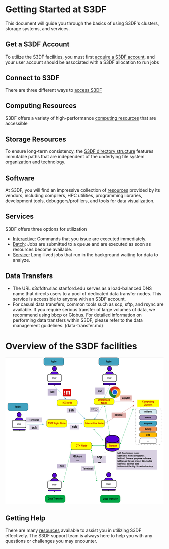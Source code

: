# Getting Started at S3DF

This document will guide you through the basics of using S3DF's clusters, storage systems, and services.

## Get a S3DF Account

To utilize the S3DF facilities, you must first [acquire a S3DF account](accounts-and-access.md#access), and your user account should be associated with a S3DF allocation to run jobs

## Connect to S3DF
There are three different ways to [access S3DF](accounts-and-access.md#how-to-connect)

## Computing Resources 
S3DF offers a variety of high-performance [computing resources](batch-compute.md#clusters-and-repos) that are accessible

## Storage Resources
To ensure long-term consistency, the [S3DF directory structure](data-and-storage.md#directory) features immutable paths that are independent of the underlying file system organization and technology.

## Software
At S3DF, you will find an impressive collection of [resources](software.md) provided by its vendors, including compilers, HPC utilities, programming libraries, development tools, debuggers/profilers, and tools for data visualization.

## Services
S3DF offers three options for utilization
- [Interactive](interactive-compute.md): Commands that you issue are executed immediately.
- [Batch](batch-compute.md): Jobs are submitted to a queue and are executed as soon as resources become available.
- [Service](service-compute.md): Long-lived jobs that run in the background waiting for data to analyze.

## Data Transfers
- The URL s3dfdtn.slac.stanford.edu serves as a load-balanced DNS name that directs users to a pool of dedicated data transfer nodes. This service is accessible to anyone with an S3DF account.
- For casual data transfers, common tools such as scp, sftp, and rsync are available. If you require serious transfer of large volumes of data, we recommend using bbcp or Globus.
For detailed information on performing data transfers within S3DF, please refer to the data management guidelines. (data-transfer.md)

# Overview of the S3DF facilities

![Resource](assets/Resource.png)

## Getting Help
There are many [resources](contact-us.md) available to assist you in utilizing S3DF effectively. The S3DF support team is always here to help you with any questions or challenges you may encounter. 

